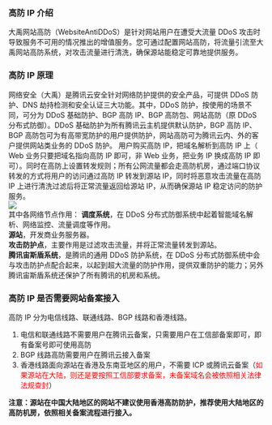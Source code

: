 ### 高防 IP 介绍
大禹网站高防（WebsiteAntiDDoS）是针对网站用户在遭受大流量 DDoS 攻击时导致服务不可用的情况推出的增值服务。您可通过配置网站高防，将流量引流至大禹网站高防系统，对攻击流量进行清洗，确保源站能稳定可靠地提供服务。

### 高防 IP 原理
网络安全（大禹）是腾讯云安全针对网络防护提供的安全产品，可提供 DDoS 防护、DNS 劫持检测和安全认证三大功能。其中，DDoS 防护，按使用的场景不同，可分为 DDoS 基础防护、BGP 高防 IP、BGP 高防包、网站高防（原 DDoS 分布式防御）。DDoS 基础防护为所有腾讯云主机提供默认防护，BGP 高防 IP、BGP 高防包可为有高带宽防护的用户提供防护，网站高防可为腾讯云内、外的客户提供网站类业务的 DDoS 防护。
用户购买高防 IP，把域名解析到高防 IP 上（ Web 业务只要把域名指向高防 IP 即可，非 Web 业务，把业务 IP 换成高防 IP 即可）。同时在高防上设置转发规则；所有公网流量都会走高防机房，通过端口协议转发的方式将用户的访问通过高防 IP 转发到源站 IP，同时将恶意攻击流量在高防 IP 上进行清洗过滤后将正常流量返回给源站 IP，从而确保源站 IP 稳定访问的防护服务。<br>
![](https://mc.qcloudimg.com/static/img/9296bf3a34bbcd268e22759ce428b5eb/image.jpg)<br>
其中各网络节点作用：
<strong>调度系统</strong>，在 DDoS 分布式防御系统中起着智能域名解析、网络监控、流量调度等作用。<br>
<strong>源站</strong>，开发商业务服务器。<br>
<strong>攻击防护点</strong>，主要作用是过滤攻击流量，并将正常流量转发到源站。<br>
<strong>腾讯宙斯盾系统</strong>，是腾讯的通用 DDoS 防护系统，在 DDoS 分布式防御系统中会与攻击防护点配合起来，以起到超大流量的防护作用，提供双重防护的能力；另外腾讯宙斯盾系统还保护了所有腾讯的机房和系统。

### 高防 IP 是否需要网站备案接入
高防 IP 分为电信线路、联通线路、BGP 线路和香港线路。
1. 电信和联通线路不需要用户在腾讯云备案，只需要用户在工信部备案即可，即有备案号即可使用高防
2. BGP 线路高防需要用户在腾讯云接入备案
3. 香港线路面向源站在香港及东南亚地区的用户，不需要 ICP 或腾讯云备案（<span style="color:red">如果源站在大陆，则还是要按照工信部要求备案，未备案域名会被依照相关法律法规查封</span>）

<strong>注意：源站在中国大陆地区的网站不建议使用香港高防防护，推荐使用大陆地区的高防机房，依照相关备案流程进行接入。</strong>
